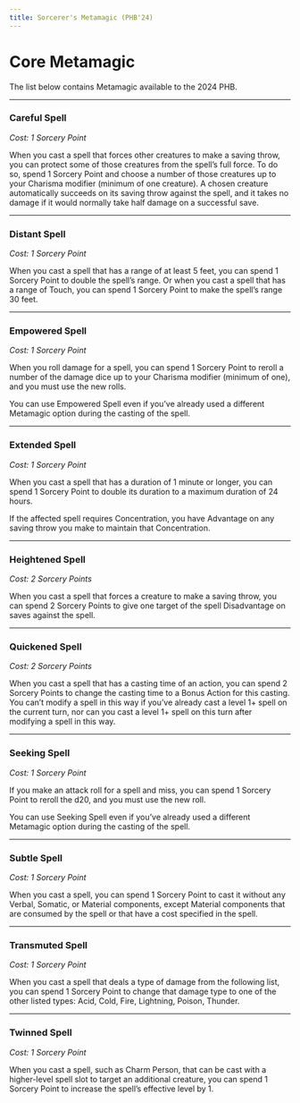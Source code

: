 ```yaml
---
title: Sorcerer's Metamagic (PHB'24)
---
```


# Core Metamagic

The list below contains Metamagic available to the 2024 PHB.

---

### Careful Spell

*Cost: 1 Sorcery Point*

When you cast a spell that forces other creatures to make a saving throw, you can protect some of those creatures from the spell’s full force. To do so, spend 1 Sorcery Point and choose a number of those creatures up to your Charisma modifier (minimum of one creature). A chosen creature automatically succeeds on its saving throw against the spell, and it takes no damage if it would normally take half damage on a successful save.

---

### Distant Spell

*Cost: 1 Sorcery Point*

When you cast a spell that has a range of at least 5 feet, you can spend 1 Sorcery Point to double the spell’s range. Or when you cast a spell that has a range of Touch, you can spend 1 Sorcery Point to make the spell’s range 30 feet.

---

### Empowered Spell

*Cost: 1 Sorcery Point*

When you roll damage for a spell, you can spend 1 Sorcery Point to reroll a number of the damage dice up to your Charisma modifier (minimum of one), and you must use the new rolls.

You can use Empowered Spell even if you’ve already used a different Metamagic option during the casting of the spell.

---

### Extended Spell

*Cost: 1 Sorcery Point*

When you cast a spell that has a duration of 1 minute or longer, you can spend 1 Sorcery Point to double its duration to a maximum duration of 24 hours.

If the affected spell requires Concentration, you have Advantage on any saving throw you make to maintain that Concentration.

---

### Heightened Spell

*Cost: 2 Sorcery Points*

When you cast a spell that forces a creature to make a saving throw, you can spend 2 Sorcery Points to give one target of the spell Disadvantage on saves against the spell.

---

### Quickened Spell

*Cost: 2 Sorcery Points*

When you cast a spell that has a casting time of an action, you can spend 2 Sorcery Points to change the casting time to a Bonus Action for this casting. You can’t modify a spell in this way if you’ve already cast a level 1+ spell on the current turn, nor can you cast a level 1+ spell on this turn after modifying a spell in this way.

---

### Seeking Spell

*Cost: 1 Sorcery Point*

If you make an attack roll for a spell and miss, you can spend 1 Sorcery Point to reroll the d20, and you must use the new roll.

You can use Seeking Spell even if you’ve already used a different Metamagic option during the casting of the spell.

---

### Subtle Spell

*Cost: 1 Sorcery Point*

When you cast a spell, you can spend 1 Sorcery Point to cast it without any Verbal, Somatic, or Material components, except Material components that are consumed by the spell or that have a cost specified in the spell.

---

### Transmuted Spell

*Cost: 1 Sorcery Point*

When you cast a spell that deals a type of damage from the following list, you can spend 1 Sorcery Point to change that damage type to one of the other listed types: Acid, Cold, Fire, Lightning, Poison, Thunder.

---

### Twinned Spell

*Cost: 1 Sorcery Point*

When you cast a spell, such as Charm Person, that can be cast with a higher-level spell slot to target an additional creature, you can spend 1 Sorcery Point to increase the spell’s effective level by 1.
